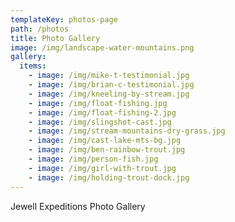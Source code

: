 ```yaml
---
templateKey: photos-page
path: /photos
title: Photo Gallery
image: /img/landscape-water-mountains.png
gallery:
  items:
    - image: /img/mike-t-testimonial.jpg
    - image: /img/brian-c-testimonial.jpg
    - image: /img/kneeling-by-stream.jpg
    - image: /img/float-fishing.jpg
    - image: /img/float-fishing-2.jpg
    - image: /img/slingshot-cast.jpg
    - image: /img/stream-mountains-dry-grass.jpg
    - image: /img/cast-lake-mts-bg.jpg
    - image: /img/ben-rainbow-trout.jpg
    - image: /img/person-fish.jpg
    - image: /img/girl-with-trout.jpg
    - image: /img/holding-trout-dock.jpg
---
```

J﻿ewell Expeditions Photo Gallery